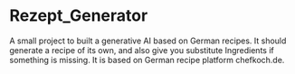 # Rezept_Generator
A small project to built a generative AI based on German recipes. It should generate a recipe of its own, and also give you substitute Ingredients if something is missing. It is based on German recipe platform chefkoch.de.
